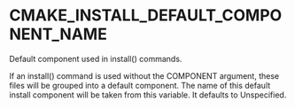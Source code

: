   

# CMAKE_INSTALL_DEFAULT_COMPONENT_NAME  
Default component used in install() commands.  

If an install() command is used without the COMPONENT argument,
these files will be grouped into a default component.  The name of this
default install component will be taken from this variable.  It
defaults to Unspecified.  

